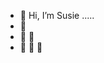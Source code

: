 - 👋 Hi, I’m Susie .....
- 👋 
- 👋 👋 
- 👋 👋 👋 

<!---
susj0/susj0 is a ✨ special ✨ repository because its `README.md` (this file) appears on your GitHub profile.
You can click the Preview link to take a look at your changes.
--->
